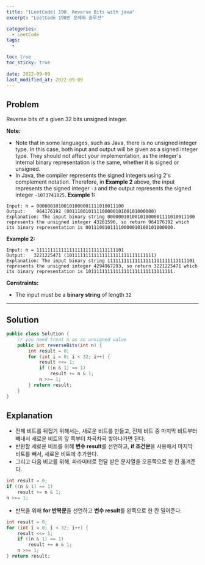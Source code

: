 ```yaml
---
title: "[LeetCode] 190. Reverse Bits with java"
excerpt: "LeetCode 190번 문제와 솔루션"

categories:
  - LeetCode
tags:
  - 

toc: true
toc_sticky: true
 
date: 2022-09-09
last_modified_at: 2022-09-09
---
```

## **Problem**
Reverse bits of a given 32 bits unsigned integer.

**Note:**
- Note that in some languages, such as Java, there is no unsigned integer type. In this case, both input and output will be given as a signed integer type. They should not affect your implementation, as the integer's internal binary representation is the same, whether it is signed or unsigned.
- In Java, the compiler represents the signed integers using 2's complement notation. Therefore, in **Example 2** above, the input represents the signed integer `-3` and the output represents the signed integer `-1073741825`.
**Example 1:**
```
Input: n = 00000010100101000001111010011100
Output:    964176192 (00111001011110000010100101000000)
Explanation: The input binary string 00000010100101000001111010011100 represents the unsigned integer 43261596, so return 964176192 which its binary representation is 00111001011110000010100101000000.
```
**Example 2:**
```
Input: n = 11111111111111111111111111111101
Output:   3221225471 (10111111111111111111111111111111)
Explanation: The input binary string 11111111111111111111111111111101 represents the unsigned integer 4294967293, so return 3221225471 which its binary representation is 10111111111111111111111111111111.
```

<!-- **Example 3:
```

``` -->

**Constraints:**
- The input must be a **binary string** of length `32`

---
## **Solution**
```java
public class Solution {
    // you need treat n as an unsigned value
    public int reverseBits(int n) {
        int result = 0;
        for (int i = 0; i < 32; i++) {
            result <<= 1;
            if ((n & 1) == 1)
                result += n & 1;
            n >>= 1;
        } return result;
    }
}
```
## **Explanation**
- 전체 비트를 뒤집기 위해서는, 새로운 비트를 만들고, 전체 비트 중 마지막 비트부터 빼내서 새로운 비트의 앞 쪽부터 차곡차곡 쌓아나가면 된다.
- 반환할 새로운 비트를 위해 **변수 result**를 선언하고, **if 조건문**을 사용해서 마지막 비트를 빼서, 새로운 비트에 추가한다.
- 그리고 다음 비교를 위해, 파라미터로 전달 받은 문자열을 오른쪽으로 한 칸 옮겨준다.
```java
int result = 0;
if ((n & 1) == 1)
    result += n & 1;
n >>= 1;
```
- 반복을 위해 **for 반복문**을 선언하고 **변수 result**를 왼쪽으로 한 칸 밀어준다.
```java
int result = 0;
for (int i = 0; i < 32; i++) {
    result <<= 1;
    if ((n & 1) == 1)
        result += n & 1;
    n >>= 1;
} return result;
```